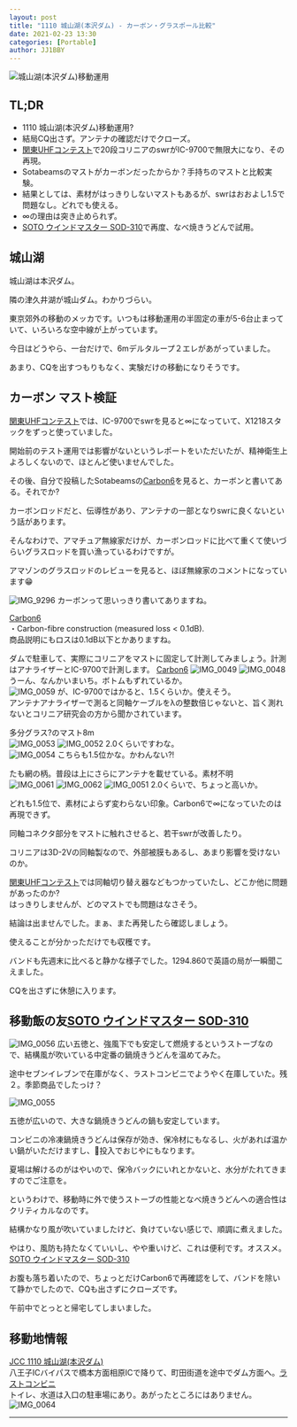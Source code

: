 ```yaml
---
layout: post
title: "1110 城山湖(本沢ダム) - カーボン・グラスポール比較"
date: 2021-02-23 13:30
categories: [Portable]
author: JJ1BBY
---
```

![城山湖(本沢ダム)移動運用](https://user-images.githubusercontent.com/79028771/108799507-d78fb200-75d3-11eb-9e12-f97ef35ffd0c.jpg)

## TL;DR
* 1110 城山湖(本沢ダム)移動運用?  
* 結局CQ出さず。アンテナの確認だけでクローズ。  
* [関東UHFコンテスト](https://jj1bby.com/contest/2021/02/14/2021-Kanto-UHF.html)で20段コリニアのswrがIC-9700で無限大になり、その再現。
* Sotabeamsのマストがカーボンだったからか？手持ちのマストと比較実験。
* 結果としては、素材がはっきりしないマストもあるが、swrはおおよし1.5で問題なし。どれでも使える。  
* ∞の理由は突き止められず。  
* [SOTO ウインドマスター SOD-310](http://www.shinfuji.co.jp/soto/products/sod-310/)で再度、なべ焼きうどんで試用。  
 

## 城山湖
城山湖は本沢ダム。  

隣の津久井湖が城山ダム。わかりづらい。  

東京郊外の移動のメッカです。いつもは移動運用の半固定の車が5-6台止まっていて、いろいろな空中線が上がっています。  

今日はどうやら、一台だけで、6mデルタループ２エレがあがっていました。  

あまり、CQを出すつもりもなく、実験だけの移動になりそうです。  


## カーボン マスト検証
[関東UHFコンテスト](https://jj1bby.com/contest/2021/02/14/2021-Kanto-UHF.html)では、IC-9700でswrを見ると∞になっていて、X1218スタックをずっと使っていました。  

開始前のテスト運用では影響がないというレポートをいただいたが、精神衛生上よろしくないので、ほとんど使いませんでした。  

その後、自分で投稿したSotabeamsの[Carbon6](https://www.sotabeams.co.uk/carbon-6-ultra-light-6-m-19-6-ft-mast/)を見ると、カーボンと書いてある。それでか?  

カーボンロッドだと、伝導性があり、アンテナの一部となりswrに良くないという話があります。  

そんなわけで、アマチュア無線家だけが、カーボンロッドに比べて重くて使いづらいグラスロッドを買い漁っているわけですが。  

アマゾンのグラスロッドのレビューを見ると、ほぼ無線家のコメントになっています😁


![IMG_9296](https://user-images.githubusercontent.com/79028771/108799433-a8794080-75d3-11eb-8b5d-4064b2333879.jpg)
カーボンって思いっきり書いてありますね。  

[Carbon6](https://www.sotabeams.co.uk/carbon-6-ultra-light-6-m-19-6-ft-mast/)  
・Carbon-fibre construction (measured loss < 0.1dB).  
商品説明にもロスは0.1dB以下とかありますね。

ダムで駐車して、実際にコリニアをマストに固定して計測してみましょう。計測はアナライザーとIC-9700で計測します。
[Carbon6](https://www.sotabeams.co.uk/carbon-6-ultra-light-6-m-19-6-ft-mast/)
![IMG_0049](https://user-images.githubusercontent.com/79028771/108799512-d9597580-75d3-11eb-961e-0c67e81a7e93.jpg)
![IMG_0048](https://user-images.githubusercontent.com/79028771/108799510-d8c0df00-75d3-11eb-85f3-eb4d7c30214f.jpg)
うーん、なんかいまいち。ボトムもずれているか。  
![IMG_0059](https://user-images.githubusercontent.com/79028771/108800703-3c004080-75d7-11eb-8a8c-08b4b4bfc6b9.jpg)
が、IC-9700ではかると、1.5くらいか。使えそう。  
アンテナアナライザーで測ると同軸ケーブルをλの整数倍じゃないと、旨く測れないとコリニア研究会の方から聞かされています。  

多分グラス?のマスト8m  
![IMG_0053](https://user-images.githubusercontent.com/79028771/108799520-dbbbcf80-75d3-11eb-935a-67b7e37e9cec.jpg)
![IMG_0052](https://user-images.githubusercontent.com/79028771/108799517-db233900-75d3-11eb-962e-d8a63b929d02.jpg)
2.0くらいですわな。  
![IMG_0054](https://user-images.githubusercontent.com/79028771/108799521-dc546600-75d3-11eb-8de5-b86e73193275.jpg)
こちらも1.5位かな。かわんない?!  

たも網の柄。普段は上にさらにアンテナを載せている。素材不明  
![IMG_0061](https://user-images.githubusercontent.com/79028771/108799531-df4f5680-75d3-11eb-9ed7-3983c28d632b.jpg)
![IMG_0062](https://user-images.githubusercontent.com/79028771/108799532-dfe7ed00-75d3-11eb-8448-31c161190fd4.jpg)
![IMG_0051](https://user-images.githubusercontent.com/79028771/108799515-d9f20c00-75d3-11eb-9b4d-9e73b7be4f88.jpg)
2.0くらいで、ちょっと高いか。  

どれも1.5位で、素材によらず変わらない印象。Carbon6で∞になっていたのは再現できず。  

同軸コネクタ部分をマストに触れさせると、若干swrが改善したり。  

コリニアは3D-2Vの同軸製なので、外部被膜もあるし、あまり影響を受けないのか。  

[関東UHFコンテスト](https://jj1bby.com/contest/2021/02/14/2021-Kanto-UHF.html)では同軸切り替え器などもつかっていたし、どこか他に問題があったのか?  
はっきりしませんが、どのマストでも問題はなさそう。  

結論は出ませんでした。まぁ、また再発したら確認しましょう。  

使えることが分かっただけでも収穫です。  

バンドも先週末に比べると静かな様子でした。1294.860で英語の局が一瞬聞こえました。  

CQを出さずに休憩に入ります。  


## 移動飯の友[SOTO ウインドマスター SOD-310](http://www.shinfuji.co.jp/soto/products/sod-310/) 
![IMG_0056](https://user-images.githubusercontent.com/79028771/108799526-de1e2980-75d3-11eb-9ff6-e92d2a3c4159.jpg)
広い五徳と、強風下でも安定して燃焼するというストーブなので、結構風が吹いている中定番の鍋焼きうどんを温めてみた。  

途中セブンイレブンで在庫がなく、ラストコンビニでようやく在庫していた。残２。季節商品でしたっけ？  

![IMG_0055](https://user-images.githubusercontent.com/79028771/108799524-dd859300-75d3-11eb-9bda-0f24ea830f38.jpg)

五徳が広いので、大きな鍋焼きうどんの鍋も安定しています。  

コンビニの冷凍鍋焼きうどんは保存が効き、保冷材にもなるし、火があれば温かい鍋がいただけますし、🍙投入でおじやにもなります。  

夏場は解けるのがはやいので、保冷バックにいれとかないと、水分がたれてきますのでご注意を。  

というわけで、移動時に外で使うストーブの性能となべ焼きうどんへの適合性はクリティカルなのです。  

結構かなり風が吹いていましたけど、負けていない感じで、順調に煮えました。  

やはり、風防も持たなくていいし、やや重いけど、これは便利です。オススメ。  
[SOTO ウインドマスター SOD-310](http://www.shinfuji.co.jp/soto/products/sod-310/)

お腹も落ち着いたので、ちょっとだけCarbon6で再確認をして、バンドを除いて静かでしたので、CQも出さずにクローズです。  

午前中でとっとと帰宅してしまいました。  


## 移動地情報
[JCC 1110 城山湖(本沢ダム)](https://www.google.co.jp/maps/place/%E5%9F%8E%E5%B1%B1%E6%B9%96/@35.6061663,139.27174,17z/data=!4m12!1m6!3m5!1s0x60191c9e03f4812b:0x765f590768db9448!2z5Z-O5bGx44OA44Og!8m2!3d35.5858192!4d139.283325!3m4!1s0x0:0xb43eab7f65a009cf!8m2!3d35.6064463!4d139.2723667)  
八王子ICバイパスで橋本方面相原ICで降りて、町田街道を途中でダム方面へ。[ラストコンビニ](https://www.google.co.jp/maps/place/%E3%82%BB%E3%83%96%E3%83%B3-%E3%82%A4%E3%83%AC%E3%83%96%E3%83%B3+%E7%9B%B8%E6%A8%A1%E5%8E%9F%E5%9F%8E%E5%B1%B1%E5%B7%9D%E5%B0%BB%E5%BA%97/@35.6040271,139.3000006,17.21z/data=!4m12!1m6!3m5!1s0x60191c9e03f4812b:0x765f590768db9448!2z5Z-O5bGx44OA44Og!8m2!3d35.5858192!4d139.283325!3m4!1s0x60191c8be2764669:0x6b494ba43b3b3713!8m2!3d35.603613!4d139.2993537)  
トイレ、水道は入口の駐車場にあり。あがったところにはありません。  
![IMG_0064](https://user-images.githubusercontent.com/79028771/108799505-d5c5ee80-75d3-11eb-8a93-9704d5f4123c.jpg)

---

<script src="https://utteranc.es/client.js"
        repo="JJ1BBY/JJ1BBY.github.io"
        issue-term="pathname"
        theme="github-light"
        crossorigin="anonymous"
        async>
</script>

